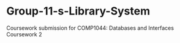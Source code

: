 # Group-11-s-Library-System
Coursework submission for COMP1044: Databases and Interfaces Coursework 2 
